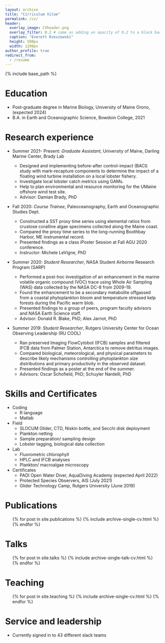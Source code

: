```yaml
---
layout: archive
title: "Cirriculum Vitae"
permalink: /cv/
header:
  overlay_image: CVheader.png
  overlay_filter: 0.2 # same as adding an opacity of 0.2 to a black background
  caption: "Everett Rzeszowski"
  height: 500px
  width: 1200px
author_profile: true
redirect_from:
  - /resume
---
```


{% include base_path %}

Education
======
* Post-graduate degree in Marine Biology, University of Maine Orono, (expected 2024)
* B.A. in Earth and Oceanographic Science, Bowdoin College, 2021

Research experience
======
* Summer 2021- Present: *Graduate Assistant*, University of Maine, Darling Marine Center, Brady Lab
  * Designed and implementing before-after control-impact (BACI) study with mark-recapture components to determine the impact of a floating wind turbine installation on a local lobster fishery.  
  * Investigate local lobster catch metrics using GAMs.
  * Help to plan environmental and resource monitoring for the UMaine offshore wind test site.
  * Advisor: Damian Brady, PhD

* Fall 2020: *Course Trainee*, Paleoceanography, Earth and Oceanographic Studies Dept.
  * Constructed a SST proxy time series using elemental ratios from crustose coralline algae specimens collected along the  Maine coast. 
  * Compared the proxy time series to the long-running Boothbay Harbor, ME instrumental record.
  * Presented findings as a class iPoster Session at Fall AGU 2020 conference. 
  * Instructor: Michele LeVigne, PhD


* Summer 2020: *Student Researcher*, NASA Student Airborne Research Program (SARP)
  * Performed a post-hoc investigation of an enhancement in the marine volatile organic compound (VOC) trace using Whole Air Sampling (WAS) data collected by the NASA DC-8 from 2009-19.
  * Found the enhancement to be a secondary metabolite offgassed from a coastal phytoplankton bloom and temperature stressed kelp forests during the Pacific warm blob. 
  * Presented findings to a group of peers, program faculty advisors and NASA Earth Science staff. 
  * Advisor: Donald R. Blake, PhD; Alex Jarnot, PhD 

 
* Summer 2019: *Student Researcher*, Rutgers University Center for Ocean Observing Leadership (RU COOL)
  * Ran preserved Imaging FlowCytobot (IFCB) samples and filtered IFCB data from Palmer Station, Antarctica to remove detritus images.
  *  Compared biological, meteorological, and physical parameters to describe likely mechanisms controlling phytoplankton size distributions and primary productivity in the observed dataset.
  *  Presented findings as a poster at the end of the summer. 
  * Advisors: Oscar Schofield, PhD; Schuyler Nardelli, PhD 

Skills and Certificates
======
* Coding
  * R language
  * Matlab
* Field
  * SLOCUM Glider, CTD, Niskin bottle, and Secchi disk deployment
  * Plankton netting
  * Sample preparation/ sampling design
  * Lobster tagging, biological data collection
* Lab
  * Fluorometric chlorophyll 
  * HPLC and IFCB analyses
  * Plankton/ macroalgae microscopy
* Certificates
  * PADI Open Water Diver, AquaDiving Academy (expected April 2022)
  * Protected Species Observers, AIS (July 2021)
  * Glider Technology Camp, Rutgers University (June 2019) 

Publications
======
  <ul>{% for post in site.publications %}
    {% include archive-single-cv.html %}
  {% endfor %}</ul>
  
Talks
======
  <ul>{% for post in site.talks %}
    {% include archive-single-talk-cv.html %}
  {% endfor %}</ul>
  
Teaching
======
  <ul>{% for post in site.teaching %}
    {% include archive-single-cv.html %}
  {% endfor %}</ul>
  
Service and leadership
======
* Currently signed in to 43 different slack teams
